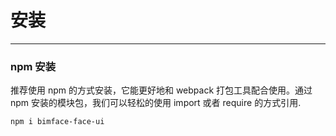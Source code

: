 # 安装
----
### npm 安装
推荐使用 npm 的方式安装，它能更好地和 webpack 打包工具配合使用。通过 npm 安装的模块包，我们可以轻松的使用 import 或者 require 的方式引用.

``` bash
npm i bimface-face-ui
```

